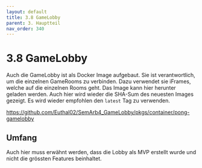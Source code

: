 ```yaml
---
layout: default
title: 3.8 GameLobby
parent: 3. Hauptteil
nav_order: 340
---
```


# 3.8 GameLobby

Auch die GameLobby ist als Docker Image aufgebaut. Sie ist verantwortlich, um die einzelnen GameRooms zu verbinden. Dazu verwendet sie iFrames, welche auf die einzelnen Rooms geht. Das Image kann hier herunter geladen werden. Auch hier wird wieder die SHA-Sum des neuesten Images gezeigt. Es wird wieder empfohlen den `latest` Tag zu verwenden.

<https://github.com/Euthal02/SemArb4_GameLobby/pkgs/container/pong-gamelobby>

## Umfang

Auch hier muss erwähnt werden, dass die Lobby als MVP erstellt wurde und nicht die grössten Features beinhaltet.
